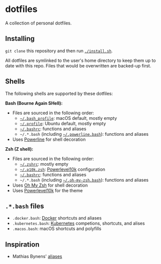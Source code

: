 # dotfiles

A collection of personal dotfiles.

## Installing

`git clone` this repository and then run [`./install.sh`](./install.sh).

All dotfiles are symlinked to the user's home directory to keep them up to date with this repo. Files that would be overwritten are backed-up first.

## Shells

The following shells are supported by these dotfiles:

**Bash (Bourne Again SHell):**

- Files are sourced in the following order:
  - [`~/.bash_profile`](./.bash_profile): macOS default, mostly empty
  - [`~/.profile`](./.profile): Ubuntu default, mostly empty
  - [`~/.bashrc`](./.bashrc): functions and aliases
  - `~/.*.bash` (including [`~/.powerline.bash`](./.powerline.bash)): functions and aliases
- Uses [Powerline](https://github.com/powerline/powerline) for shell decoration

**Zsh (Z shell):**

- Files are sourced in the following order:
  - [`~/.zshrc`](./.zshrc): mostly empty
  - [`~/.p10k.zsh`](./.p10k.zsh): [Powerlevel10k](https://github.com/romkatv/powerlevel10k) configuration
  - [`~/.bashrc`](./.bashrc): functions and aliases
  - `~/.*.bash` (including [`~/.oh-my-zsh.bash`](./.oh-my-zsh.bash)): functions and aliases
- Uses [Oh My Zsh](https://ohmyz.sh/) for shell decoration
- Uses [Powerlevel10k](https://github.com/romkatv/powerlevel10k) for the theme

## `.*.bash` files

- `.docker.bash`: [Docker](https://www.docker.com) shortcuts and aliases
- `.kubernetes.bash`: [Kubernetes](https://kubernetes.io/) competions, shortcuts, and alises
- `.macos.bash`: macOS shortcuts and polyfills

## Inspiration

- Mathias Bynens' [aliases](https://github.com/mathiasbynens/dotfiles/blob/master/.aliases)
